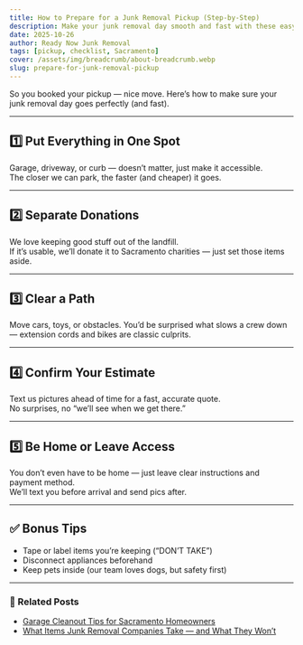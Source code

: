 ```yaml
---
title: How to Prepare for a Junk Removal Pickup (Step-by-Step)
description: Make your junk removal day smooth and fast with these easy prep tips — save time and maybe a few bucks.
date: 2025-10-26
author: Ready Now Junk Removal
tags: [pickup, checklist, Sacramento]
cover: /assets/img/breadcrumb/about-breadcrumb.webp
slug: prepare-for-junk-removal-pickup
---
```


So you booked your pickup — nice move. Here’s how to make sure your junk removal day goes perfectly (and fast).

---

## 1️⃣ Put Everything in One Spot
Garage, driveway, or curb — doesn’t matter, just make it accessible.  
The closer we can park, the faster (and cheaper) it goes.

---

## 2️⃣ Separate Donations
We love keeping good stuff out of the landfill.  
If it’s usable, we’ll donate it to Sacramento charities — just set those items aside.

---

## 3️⃣ Clear a Path
Move cars, toys, or obstacles. You’d be surprised what slows a crew down — extension cords and bikes are classic culprits.

---

## 4️⃣ Confirm Your Estimate
Text us pictures ahead of time for a fast, accurate quote.  
No surprises, no “we’ll see when we get there.”

---

## 5️⃣ Be Home or Leave Access
You don’t even have to be home — just leave clear instructions and payment method.  
We’ll text you before arrival and send pics after.

---

## ✅ Bonus Tips
- Tape or label items you’re keeping (“DON’T TAKE”)  
- Disconnect appliances beforehand  
- Keep pets inside (our team loves dogs, but safety first)

---

### 🔗 Related Posts
- [Garage Cleanout Tips for Sacramento Homeowners](/blog/garage-cleanout-tips-sacramento/)
- [What Items Junk Removal Companies Take — and What They Won’t](/blog/what-items-junk-removal-takes/)
